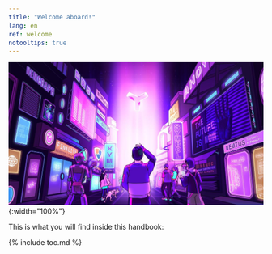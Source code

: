 ```yaml
---
title: "Welcome aboard!"
lang: en
ref: welcome
notooltips: true
---
```


![Welcome](../images/welcome.jpg){:width="100%"}

This is what you will find inside this handbook:

{% include toc.md %}
